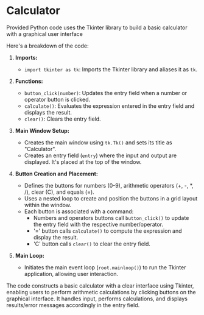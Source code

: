 # Calculator
Provided Python code uses the Tkinter library to build a basic calculator with a graphical user interface


Here's a breakdown of the code:

1. **Imports:** 
   - `import tkinter as tk`: Imports the Tkinter library and aliases it as `tk`.

2. **Functions:**
   - `button_click(number)`: Updates the entry field when a number or operator button is clicked.
   - `calculate()`: Evaluates the expression entered in the entry field and displays the result.
   - `clear()`: Clears the entry field.

3. **Main Window Setup:**
   - Creates the main window using `tk.Tk()` and sets its title as "Calculator".
   - Creates an entry field (`entry`) where the input and output are displayed. It's placed at the top of the window.

4. **Button Creation and Placement:**
   - Defines the buttons for numbers (0-9), arithmetic operators (+, -, *, /), clear (C), and equals (=).
   - Uses a nested loop to create and position the buttons in a grid layout within the window.
   - Each button is associated with a command:
     - Numbers and operators buttons call `button_click()` to update the entry field with the respective number/operator.
     - '=' button calls `calculate()` to compute the expression and display the result.
     - 'C' button calls `clear()` to clear the entry field.

5. **Main Loop:**
   - Initiates the main event loop (`root.mainloop()`) to run the Tkinter application, allowing user interaction.

The code constructs a basic calculator with a clear interface using Tkinter, enabling users to perform arithmetic calculations by clicking buttons on the graphical interface. It handles input, performs calculations, and displays results/error messages accordingly in the entry field.
